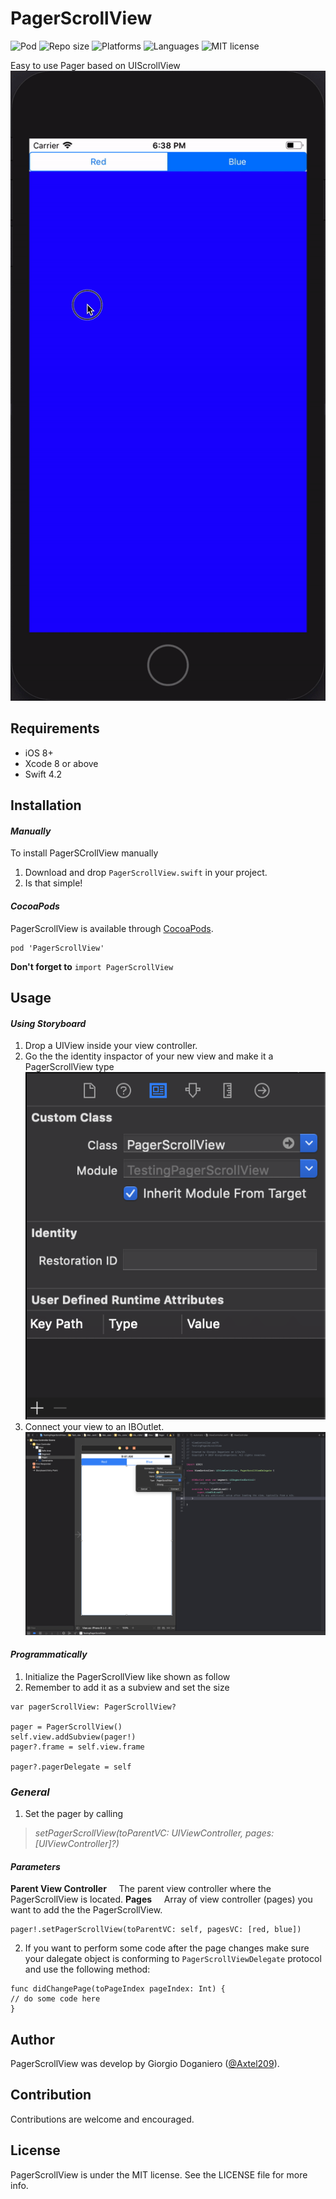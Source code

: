 # PagerScrollView

![Pod](https://img.shields.io/cocoapods/v/PagerScrollView.svg) ![Repo size](https://img.shields.io/github/repo-size/Axtel209/PagerScrollView.svg) ![Platforms](https://img.shields.io/badge/platforms-iOS-important.svg) ![Languages](https://img.shields.io/badge/languages-Swift-important.svg) ![MIT license](https://img.shields.io/cocoapods/l/PagerScrollView.svg)

Easy to use Pager based on UIScrollView
![PreviewGIF](https://github.com/Axtel209/PagerScrollView/blob/master/Resources/preview.gif)

## Requirements
- iOS 8+
- Xcode 8 or above
- Swift 4.2

## Installation
#### *Manually*
To install PagerSCrollView manually
1. Download and drop `PagerScrollView.swift` in your project.
2. Is that simple!

#### *CocoaPods*
PagerScrollView is available through [CocoaPods](https://cocoapods.org).
```
pod 'PagerScrollView'
```
**Don't forget to** `import PagerScrollView`

## Usage
#### *Using Storyboard*
1. Drop a UIView inside your view controller.
2. Go the the identity inspactor of your new view and make it a PagerScrollView type
![storyboard 1](https://github.com/Axtel209/PagerScrollView/blob/master/Resources/storyboard_1.png)
3. Connect your view to an IBOutlet.
![storyboard 2](https://github.com/Axtel209/PagerScrollView/blob/master/Resources/storyboard_2.png)

#### *Programmatically*
1. Initialize the PagerScrollView like shown as follow
2. Remember to add it as a subview and set the size
```
var pagerScrollView: PagerScrollView?

pager = PagerScrollView()
self.view.addSubview(pager!)
pager?.frame = self.view.frame

pager?.pagerDelegate = self
```

### *General*
1. Set the pager by calling
> _setPagerScrollView(toParentVC: UIViewController, pages:[UIViewController]?)_
#### *Parameters*
**Parent View Controller**
&nbsp;&nbsp;&nbsp;&nbsp;The parent view controller where the PagerScrollView is located.
**Pages**
&nbsp;&nbsp;&nbsp;&nbsp;Array of view controller (pages) you want to add the the PagerScrollView.
```
pager!.setPagerScrollView(toParentVC: self, pagesVC: [red, blue])
```

2. If you want to perform some code after the page changes make sure your dalegate object is conforming to `PagerScrollViewDelegate` protocol and use the following method:
```
func didChangePage(toPageIndex pageIndex: Int) {
// do some code here
}
```

## Author
PagerScrollView was develop by Giorgio Doganiero ([@Axtel209](https://github.com/Axtel209)).

## Contribution
Contributions are welcome and encouraged.  

## License
PagerScrollView is under the MIT license. See the LICENSE file for more info.
